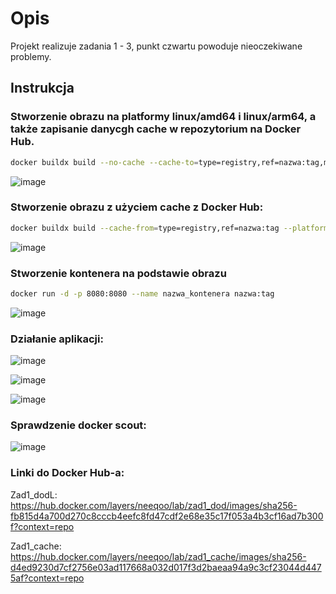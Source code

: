 # Opis
Projekt realizuje zadania 1 - 3, punkt czwartu powoduje nieoczekiwane problemy.

## Instrukcja

### Stworzenie obrazu na platformy linux/amd64 i linux/arm64, a także zapisanie danycgh cache w repozytorium na Docker Hub.
```bash
docker buildx build --no-cache --cache-to=type=registry,ref=nazwa:tag,max-size=1GB --platform linux/amd64,linux/arm64 -t nazwa:tag --push .
```

![image](https://github.com/N33Qu/ZAD1/assets/116431498/ed685ac5-eee6-403a-909f-687ff95ebc34)

### Stworzenie obrazu z użyciem cache z Docker Hub:

```bash
docker buildx build --cache-from=type=registry,ref=nazwa:tag --platform linux/amd64,linux/arm64 -t nazwa:tag --push .
```

![image](https://github.com/N33Qu/ZAD1/assets/116431498/c861cb36-2bb3-4a49-90dc-1df3d3450700)


### Stworzenie kontenera na podstawie obrazu

```bash
docker run -d -p 8080:8080 --name nazwa_kontenera nazwa:tag
```

![image](https://github.com/N33Qu/ZAD1/assets/116431498/8b2ff7d3-7e32-4d51-9eeb-3a8fc91ecfba)

### Działanie aplikacji:

![image](https://github.com/N33Qu/ZAD1/assets/116431498/5504a02f-d4ef-40c1-a7d4-cc2bb1a76007)

![image](https://github.com/N33Qu/ZAD1/assets/116431498/ccf01f44-5485-4989-8124-e689f89f736c)

![image](https://github.com/N33Qu/ZAD1/assets/116431498/c036a737-b50a-4d97-86d5-2b5e155864ea)

### Sprawdzenie docker scout:

![image](https://github.com/N33Qu/ZAD1/assets/116431498/ed83e65a-4434-4300-90d2-9b3e8847b698)

### Linki do Docker Hub-a:

Zad1_dodL:
https://hub.docker.com/layers/neeqoo/lab/zad1_dod/images/sha256-fb815d4a700d270c8cccb4eefc8fd47cdf2e68e35c17f053a4b3cf16ad7b300f?context=repo

Zad1_cache:
https://hub.docker.com/layers/neeqoo/lab/zad1_cache/images/sha256-d4ed9230d7cf2756e03ad117668a032d017f3d2baeaa94a9c3cf23044d4475af?context=repo
